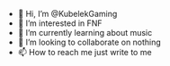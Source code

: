 - 👋 Hi, I’m @KubelekGaming
- 👀 I’m interested in FNF
- 🌱 I’m currently learning about music
- 💞️ I’m looking to collaborate on nothing
- 📫 How to reach me just write to me

<!---
KubelekGaming/KubelekGaming is a ✨ special ✨ repository because its `README.md` (this file) appears on your GitHub profile.
You can click the Preview link to take a look at your changes.
--->
